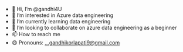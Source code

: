 - 👋 Hi, I’m @gandhi4U
- 👀 I’m interested in Azure data engineering
- 🌱 I’m currently learning  data engineering
- 💞️ I’m looking to collaborate on azure data engineering as a beginner
- 📫 How to reach me 
- 😄 Pronouns: ...gandhikorlapati9@gmail.com




<!---
gandhi4U/gandhi4U is a ✨ special ✨ repository because its `README.md` (this file) appears on your GitHub profile.
You can click the Preview link to take a look at your changes.
--->
